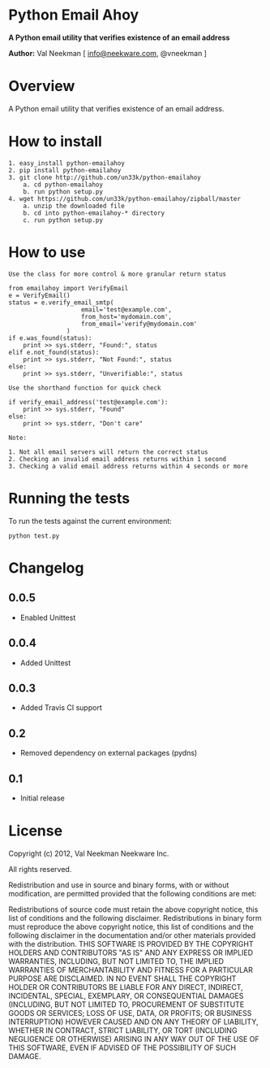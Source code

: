 Python Email Ahoy
====================

**A Python email utility that verifies existence of an email address**

**Author:** Val Neekman [ info@neekware.com, @vneekman ]

Overview
========

A Python email utility that verifies existence of an email address.

How to install
==================

    1. easy_install python-emailahoy
    2. pip install python-emailahoy
    3. git clone http://github.com/un33k/python-emailahoy
        a. cd python-emailahoy
        b. run python setup.py
    4. wget https://github.com/un33k/python-emailahoy/zipball/master
        a. unzip the downloaded file
        b. cd into python-emailahoy-* directory
        c. run python setup.py

How to use
=================

``Use the class for more control & more granular return status``

    from emailahoy import VerifyEmail
    e = VerifyEmail()
    status = e.verify_email_smtp(
                        email='test@example.com',
                        from_host='mydomain.com',
                        from_email='verify@mydomain.com' 
                    )
    if e.was_found(status):
        print >> sys.stderr, "Found:", status
    elif e.not_found(status):
        print >> sys.stderr, "Not Found:", status
    else:
        print >> sys.stderr, "Unverifiable:", status

``Use the shorthand function for quick check``

    if verify_email_address('test@example.com'):
        print >> sys.stderr, "Found"
    else:
        print >> sys.stderr, "Don't care"

``Note:``

    1. Not all email servers will return the correct status
    2. Checking an invalid email address returns within 1 second
    3. Checking a valid email address returns within 4 seconds or more


Running the tests
=================

To run the tests against the current environment:

    python test.py

Changelog
=========

0.0.5
-----
* Enabled Unittest

0.0.4
-----
* Added Unittest

0.0.3
-----
* Added Travis CI support

0.2
-----
* Removed dependency on external packages (pydns)

0.1
-----

* Initial release


License
=======

Copyright (c) 2012, Val Neekman
Neekware Inc.

All rights reserved.

Redistribution and use in source and binary forms, with or without 
modification, are permitted provided that the following conditions are met:

Redistributions of source code must retain the above copyright notice, this 
list of conditions and the following disclaimer.
Redistributions in binary form must reproduce the above copyright notice, this 
list of conditions and the following disclaimer in the documentation and/or 
other materials provided with the distribution.
THIS SOFTWARE IS PROVIDED BY THE COPYRIGHT HOLDERS AND CONTRIBUTORS "AS IS" AND 
ANY EXPRESS OR IMPLIED WARRANTIES, INCLUDING, BUT NOT LIMITED TO, THE IMPLIED 
WARRANTIES OF MERCHANTABILITY AND FITNESS FOR A PARTICULAR PURPOSE ARE 
DISCLAIMED. IN NO EVENT SHALL THE COPYRIGHT HOLDER OR CONTRIBUTORS BE LIABLE 
FOR ANY DIRECT, INDIRECT, INCIDENTAL, SPECIAL, EXEMPLARY, OR CONSEQUENTIAL 
DAMAGES (INCLUDING, BUT NOT LIMITED TO, PROCUREMENT OF SUBSTITUTE GOODS OR 
SERVICES; LOSS OF USE, DATA, OR PROFITS; OR BUSINESS INTERRUPTION) HOWEVER 
CAUSED AND ON ANY THEORY OF LIABILITY, WHETHER IN CONTRACT, STRICT LIABILITY, 
OR TORT (INCLUDING NEGLIGENCE OR OTHERWISE) ARISING IN ANY WAY OUT OF THE USE 
OF THIS SOFTWARE, EVEN IF ADVISED OF THE POSSIBILITY OF SUCH DAMAGE.



